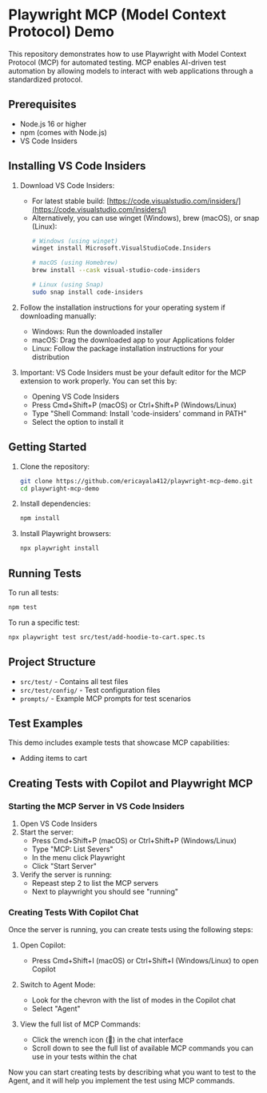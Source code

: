 # Playwright MCP (Model Context Protocol) Demo

This repository demonstrates how to use Playwright with Model Context Protocol (MCP) for automated testing. MCP enables AI-driven test automation by allowing models to interact with web applications through a standardized protocol.

## Prerequisites

- Node.js 16 or higher
- npm (comes with Node.js)
- VS Code Insiders

## Installing VS Code Insiders

1. Download VS Code Insiders:
   - For latest stable build: [https://code.visualstudio.com/insiders/](https://code.visualstudio.com/insiders/)
   - Alternatively, you can use winget (Windows), brew (macOS), or snap (Linux):
     ```bash
     # Windows (using winget)
     winget install Microsoft.VisualStudioCode.Insiders

     # macOS (using Homebrew)
     brew install --cask visual-studio-code-insiders

     # Linux (using Snap)
     sudo snap install code-insiders
     ```

2. Follow the installation instructions for your operating system if downloading manually:
   - Windows: Run the downloaded installer
   - macOS: Drag the downloaded app to your Applications folder
   - Linux: Follow the package installation instructions for your distribution

3. Important: VS Code Insiders must be your default editor for the MCP extension to work properly. You can set this by:
   - Opening VS Code Insiders
   - Press Cmd+Shift+P (macOS) or Ctrl+Shift+P (Windows/Linux)
   - Type "Shell Command: Install 'code-insiders' command in PATH"
   - Select the option to install it

## Getting Started

1. Clone the repository:
   ```bash
   git clone https://github.com/ericayala412/playwright-mcp-demo.git
   cd playwright-mcp-demo
   ```

2. Install dependencies:
   ```bash
   npm install
   ```

3. Install Playwright browsers:
   ```bash
   npx playwright install
   ```

## Running Tests

To run all tests:
```bash
npm test
```

To run a specific test:
```bash
npx playwright test src/test/add-hoodie-to-cart.spec.ts
```

## Project Structure

- `src/test/` - Contains all test files
- `src/test/config/` - Test configuration files
- `prompts/` - Example MCP prompts for test scenarios

## Test Examples

This demo includes example tests that showcase MCP capabilities:
- Adding items to cart

## Creating Tests with Copilot and Playwright MCP

### Starting the MCP Server in VS Code Insiders

1. Open VS Code Insiders
2. Start the server:
   - Press Cmd+Shift+P (macOS) or Ctrl+Shift+P (Windows/Linux)
   - Type "MCP: List Severs"
   - In the menu click Playwright
   - Click "Start Server"
3. Verify the server is running:
   - Repeast step 2 to list the MCP servers
   - Next to playwright you should see "running"

### Creating Tests With Copilot Chat

Once the server is running, you can create tests using the following steps:

1. Open Copilot:
   - Press Cmd+Shift+I (macOS) or Ctrl+Shift+I (Windows/Linux) to open Copilot

2. Switch to Agent Mode:
   - Look for the chevron with the list of modes in the Copilot chat
   - Select "Agent"

3. View the full list of MCP Commands:
   - Click the wrench icon (🔧) in the chat interface
   - Scroll down to see the full list of available MCP commands you can use in your tests within the chat

Now you can start creating tests by describing what you want to test to the Agent, and it will help you implement the test using MCP commands. 